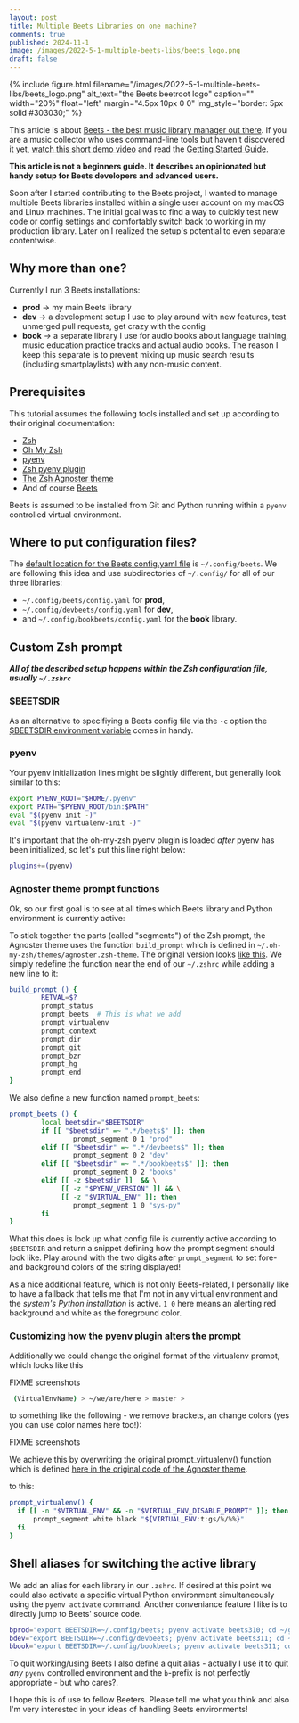 ```yaml
---
layout: post
title: Multiple Beets Libraries on one machine?
comments: true
published: 2024-11-1
image: /images/2022-5-1-multiple-beets-libs/beets_logo.png
draft: false
---
```


{% include figure.html filename="/images/2022-5-1-multiple-beets-libs/beets_logo.png" alt_text="the Beets beetroot logo" caption="" width="20%" float="left" margin="4.5px 10px 0 0" img_style="border: 5px solid #303030;" %}

This article is about [Beets  - the best music library manager out there](https://github.com/beetbox/beets/blob/master/README.rst). If you are a music collector who uses command-line tools but haven't discovered it yet, [watch this short demo video](https://beets.io) and read the [Getting Started Guide](https://beets.readthedocs.io/en/stable/guides/main.html).


**This article is not a beginners guide. It describes an opinionated but handy setup for Beets developers and advanced users.**


Soon after I started contributing to the Beets project, I wanted to manage multiple Beets libraries installed within a single user account on my macOS and Linux machines. The initial goal was to find a way to quickly test new code or config settings and comfortably switch back to working in my production library. Later on I realized the setup's potential to even separate contentwise.


## Why more than one?

Currently I run 3 Beets installations:

- **prod** -> my main Beets library
- **dev** -> a development setup I use to play around with new features, test unmerged pull requests, get crazy with the config
- **book** -> a separate library I use for audio books about language training, music education practice tracks and actual audio books. The reason I keep this separate is to prevent mixing up music search results (including smartplaylists) with any non-music content.

## Prerequisites

This tutorial assumes the following tools installed and set up according to their original documentation:

- [Zsh](https://www.zsh.org)
- [Oh My Zsh](https://github.com/ohmyzsh/ohmyzsh/)
- [pyenv](https://github.com/pyenv/pyenv)
- [Zsh pyenv plugin](https://github.com/ohmyzsh/ohmyzsh/tree/master/plugins/pyenv)
- [The Zsh Agnoster theme](https://github.com/ohmyzsh/ohmyzsh/?tab=readme-ov-file#themes)
- And of course [Beets](https://beets.readthedocs.io)

Beets is assumed to be installed from Git and Python running within a `pyenv` controlled virtual environment.

## Where to put configuration files?

The [default location for the Beets config.yaml file](https://beets.readthedocs.io/en/latest/reference/config.html#default-location) is `~/.config/beets`. We are following this idea and use subdirectories of `~/.config/` for all of our three libraries:

- `~/.config/beets/config.yaml`  for **prod**,
- `~/.config/devbeets/config.yaml`  for **dev**,
- and `~/.config/bookbeets/config.yaml`  for the **book** library.


## Custom Zsh prompt

**_All of the described setup happens within the Zsh configuration file, usually `~/.zshrc`_**


### $BEETSDIR

As an alternative to specifiying a Beets config file via the `-c` option the [$BEETSDIR environment variable](https://beets.readthedocs.io/en/latest/reference/config.html#id131) comes in handy.

### pyenv

Your pyenv initialization lines might be slightly different, but generally look similar to this:

```bash
export PYENV_ROOT="$HOME/.pyenv"
export PATH="$PYENV_ROOT/bin:$PATH"
eval "$(pyenv init -)"
eval "$(pyenv virtualenv-init -)"
```

It's important that the oh-my-zsh pyenv plugin is loaded _after_ pyenv has been initialized, so let's put this line right below:

```bash
plugins+=(pyenv)
```

### Agnoster theme prompt functions

Ok, so our first goal is to see at all times which Beets library and Python environment is currently active:

To stick together the parts (called "segments") of the Zsh prompt, the Agnoster theme uses the function `build_prompt` which is defined in `~/.oh-my-zsh/themes/agnoster.zsh-theme`. The original version looks [like this](https://github.com/ohmyzsh/ohmyzsh/blob/ab3d42a34cd0600b723de0accc248632f2dcf4e3/themes/agnoster.zsh-theme#L257-L269). We simply redefine the function near the end of our `~/.zshrc` while adding a new line to it:

```bash
build_prompt () {
        RETVAL=$?
        prompt_status
        prompt_beets  # This is what we add
        prompt_virtualenv
        prompt_context
        prompt_dir
        prompt_git
        prompt_bzr
        prompt_hg
        prompt_end
}
```

We also define a new function named `prompt_beets`:

```bash
prompt_beets () {
        local beetsdir="$BEETSDIR"
        if [[ "$beetsdir" =~ ".*/beets$" ]]; then
                prompt_segment 0 1 "prod"
        elif [[ "$beetsdir" =~ ".*/devbeets$" ]]; then
                prompt_segment 0 2 "dev"
        elif [[ "$beetsdir" =~ ".*/bookbeets$" ]]; then
                prompt_segment 0 2 "books"
        elif [[ -z $beetsdir ]]  && \
             [[ -z "$PYENV_VERSION" ]] && \
             [[ -z "$VIRTUAL_ENV" ]]; then
                prompt_segment 1 0 "sys-py"
        fi
}
```
What this does is look up what config file is currently active according to `$BEETSDIR` and return a snippet defining how the prompt segment should look like. Play around with the two digits after `prompt_segment` to set fore- and background colors of the string displayed!

As a nice additional feature, which is not only Beets-related, I personally like to have a fallback that tells me that I'm not in any virtual environment and the _system's Python installation_ is active. `1 0` here means an alerting red background and white as the foreground color.

### Customizing how the pyenv plugin alters the prompt

Additionally we could change the original format of the virtualenv prompt, which looks like this

FIXME screenshots

```bash
 (VirtualEnvName) > ~/we/are/here > master >
```

to something like the following - we remove brackets, an change colors (yes you can use color names here too!):

FIXME screenshots

We achieve this by overwriting the original prompt_virtualenv() function which is defined [here in the original code of the Agnoster theme]( https://github.com/ohmyzsh/ohmyzsh/blob/ab3d42a34cd0600b723de0accc248632f2dcf4e3/themes/agnoster.zsh-theme#L223-L228).

to this:

```bash
prompt_virtualenv() {
  if [[ -n "$VIRTUAL_ENV" && -n "$VIRTUAL_ENV_DISABLE_PROMPT" ]]; then
      prompt_segment white black "${VIRTUAL_ENV:t:gs/%/%%}"
  fi
}
```

## Shell aliases for switching the active library

We add an alias for each library in our `.zshrc`. If desired at this point we could also activate a specific virtual Python environment simultaneously using the `pyenv activate` command. Another conveniance feature I like is to directly jump to Beets' source code.

```bash
bprod="export BEETSDIR=~/.config/beets; pyenv activate beets310; cd ~/git/beets"
bdev="export BEETSDIR=~/.config/devbeets; pyenv activate beets311; cd ~/git/beet"
bbook="export BEETSDIR=~/.config/bookbeets; pyenv activate beets311; cd ~/git/beet"
```

To quit working/using Beets I also define a quit alias - actually I use it to quit _any_ `pyenv` controlled environment and the `b`-prefix is not perfectly appropriate - but who cares?.

I hope this is of use to fellow Beeters. Please tell me what you think and also I'm very interested in your ideas of handling Beets environments!



